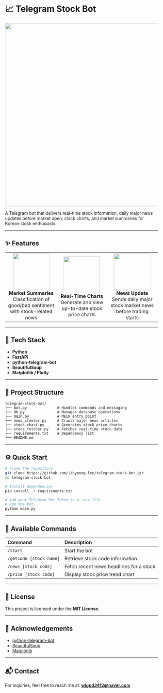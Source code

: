 # 📈 Telegram Stock Bot

<p align="center">
  <img src="https://github.com/user-attachments/assets/c5019b2a-e89f-4385-b3ef-8a8495bf376e" width="600"/>
</p>

A Telegram bot that delivers real-time stock information, daily major news updates before market open, stock charts, and market summaries for Korean stock enthusiasts.

---

## ✨ Features

<table>
  <tr>
    <td align="center">
      <img src="https://github.com/user-attachments/assets/49a15363-d570-4fa9-90a0-016cb15bfbef" width="120"/><br/>
      <b>Market Summaries</b><br/>
      Classification of good/bad sentiment with stock-related news
    </td>
    <td align="center">
      <img src="https://github.com/user-attachments/assets/d1f4a789-1299-4724-9576-501a59e0c2b4" width="120"/><br/>
      <b>Real-Time Charts</b><br/>
      Generate and view up-to-date stock price charts
    </td>
    <td align="center">
      <img src="https://github.com/user-attachments/assets/9b491fb1-4cf8-4ca3-ae33-e5df9b3dcc12" width="120"/><br/>
      <b>News Update</b><br/>
      Sends daily major stock market news before trading starts
    </td>
  </tr>
</table>

---

## 🧰 Tech Stack

- **Python**
- **FastAPI**
- **python-telegram-bot**
- **BeautifulSoup**
- **Matplotlib / Plotly**

---

## 📂 Project Structure

```
telegram-stock-bot/
├── bot.py              # Handles commands and messaging
├── db.py               # Manages database operations
├── main.py             # Main entry point
├── news_crawler.py     # Crawls major news articles
├── stock_chart.py      # Generates stock price charts
├── stock_fetcher.py    # Fetches real-time stock data
├── requirements.txt    # Dependency list
└── README.md
```

---

## ⚙️ Quick Start

```bash
# Clone the repository
git clone https://github.com/jihyoung-lee/telegram-stock-bot.git
cd telegram-stock-bot

# Install dependencies
pip install -r requirements.txt

# Add your Telegram Bot Token in a .env file
# Run the bot
python main.py
```

---

## 💬 Available Commands

| Command | Description |
|:--------|:------------|
| `/start` | Start the bot |
| `/getcode [stock name]` | Retrieve stock code information |
| `/news [stock code]` | Fetch recent news headlines for a stock |
| `/price [stock code]` | Display stock price trend chart |

---

## 📎 License

This project is licensed under the **MIT License**.

---

## 🙌 Acknowledgements

- [python-telegram-bot](https://github.com/python-telegram-bot/python-telegram-bot)
- [BeautifulSoup](https://www.crummy.com/software/BeautifulSoup/)
- [Matplotlib](https://matplotlib.org/)

---

## 📬 Contact

For inquiries, feel free to reach me at: **wlgud3412@naver.com**
